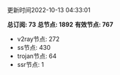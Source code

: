 更新时间2022-10-13 04:33:01

**总订阅: 73**
**总节点: 1892**
**有效节点: 767**
- v2ray节点: 272
- ss节点: 430
- trojan节点: 64
- ssr节点: 1
